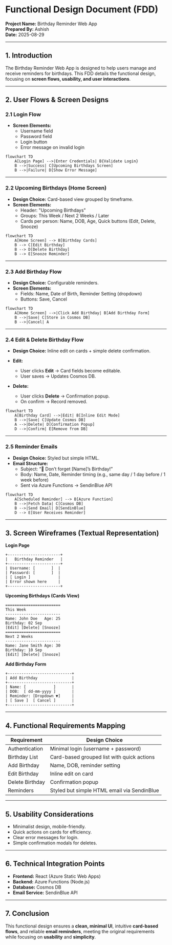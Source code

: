 # Functional Design Document (FDD)

**Project Name:** Birthday Reminder Web App  
**Prepared By:** Ashish  
**Date:** 2025-08-29  

---

## 1. Introduction
The Birthday Reminder Web App is designed to help users manage and receive reminders for birthdays. This FDD details the functional design, focusing on **screen flows, usability, and user interactions**.

---

## 2. User Flows & Screen Designs

### 2.1 Login Flow
- **Screen Elements:**
  - Username field
  - Password field
  - Login button
  - Error message on invalid login

```mermaid
flowchart TD
    A[Login Page] -->|Enter Credentials| B{Validate Login}
    B -->|Success| C[Upcoming Birthdays Screen]
    B -->|Failure| D[Show Error Message]
```

---

### 2.2 Upcoming Birthdays (Home Screen)
- **Design Choice:** Card-based view grouped by timeframe.
- **Screen Elements:**
  - Header: "Upcoming Birthdays"
  - Groups: This Week / Next 2 Weeks / Later
  - Cards per person: Name, DOB, Age, Quick buttons (Edit, Delete, Snooze)

```mermaid
flowchart TD
    A[Home Screen] --> B[Birthday Cards]
    B --> C[Edit Birthday]
    B --> D[Delete Birthday]
    B --> E[Snooze Reminder]
```

---

### 2.3 Add Birthday Flow
- **Design Choice:** Configurable reminders.
- **Screen Elements:**
  - Fields: Name, Date of Birth, Reminder Setting (dropdown)
  - Buttons: Save, Cancel

```mermaid
flowchart TD
    A[Home Screen] -->|Click Add Birthday| B[Add Birthday Form]
    B -->|Save| C[Store in Cosmos DB]
    B -->|Cancel| A
```

---

### 2.4 Edit & Delete Birthday Flow
- **Design Choice:** Inline edit on cards + simple delete confirmation.

- **Edit:**
  - User clicks **Edit** → Card fields become editable.
  - User saves → Updates Cosmos DB.

- **Delete:**
  - User clicks **Delete** → Confirmation popup.
  - On confirm → Record removed.

```mermaid
flowchart TD
    A[Birthday Card] -->|Edit| B[Inline Edit Mode]
    B -->|Save| C[Update Cosmos DB]
    A -->|Delete| D[Confirmation Popup]
    D -->|Confirm| E[Remove from DB]
```

---

### 2.5 Reminder Emails
- **Design Choice:** Styled but simple HTML.
- **Email Structure:**
  - Subject: “🎉 Don’t forget [Name]’s Birthday!”
  - Body: Name, Date, Reminder timing (e.g., same day / 1 day before / 1 week before)
  - Sent via Azure Functions → SendinBlue API

```mermaid
flowchart TD
    A[Scheduled Reminder] --> B[Azure Function]
    B -->|Fetch Data| C[Cosmos DB]
    B -->|Send Email| D[SendinBlue]
    D --> E[User Receives Reminder]
```

---

## 3. Screen Wireframes (Textual Representation)

**Login Page**  
```
+-----------------------+
|   Birthday Reminder   |
+-----------------------+
| Username: [       ]  |
| Password: [       ]  |
| [ Login ]            |
| Error shown here     |
+-----------------------+
```

**Upcoming Birthdays (Cards View)**  
```
========================
This Week
------------------------
Name: John Doe   Age: 25
Birthday: 02 Sep
[Edit] [Delete] [Snooze]
========================
Next 2 Weeks
------------------------
Name: Jane Smith Age: 30
Birthday: 10 Sep
[Edit] [Delete] [Snooze]
```

**Add Birthday Form**  
```
+----------------------------+
| Add Birthday               |
+----------------------------+
| Name: [            ]       |
| DOB:  [ dd-mm-yyyy ]       |
| Reminder: [Dropdown ▼]     |
| [ Save ]  [ Cancel ]       |
+----------------------------+
```

---

## 4. Functional Requirements Mapping

| Requirement | Design Choice |
|-------------|---------------|
| Authentication | Minimal login (username + password) |
| Birthday List | Card-based grouped list with quick actions |
| Add Birthday | Name, DOB, reminder setting |
| Edit Birthday | Inline edit on card |
| Delete Birthday | Confirmation popup |
| Reminders | Styled but simple HTML email via SendinBlue |

---

## 5. Usability Considerations
- Minimalist design, mobile-friendly.
- Quick actions on cards for efficiency.
- Clear error messages for login.
- Simple confirmation modals for deletes.

---

## 6. Technical Integration Points
- **Frontend:** React (Azure Static Web Apps)
- **Backend:** Azure Functions (Node.js)
- **Database:** Cosmos DB
- **Email Service:** SendinBlue API

---

## 7. Conclusion
This functional design ensures a **clean, minimal UI**, intuitive **card-based flows**, and reliable **email reminders**, meeting the original requirements while focusing on **usability** and **simplicity**.

